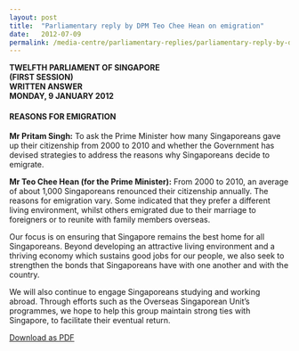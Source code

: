 ```yaml
---
layout: post
title:  "Parliamentary reply by DPM Teo Chee Hean on emigration"
date:   2012-07-09
permalink: /media-centre/parliamentary-replies/parliamentary-reply-by-dpm-teo-chee-hean-on-9-jan-2012
---
```



**TWELFTH PARLIAMENT OF SINGAPORE  
(FIRST SESSION)  
WRITTEN ANSWER  
MONDAY, 9 JANUARY 2012**  


#### **REASONS FOR EMIGRATION**

**Mr Pritam Singh:**
To ask the Prime Minister how many Singaporeans gave up their citizenship from 2000 to 2010 and whether the Government has devised strategies to address the reasons why Singaporeans decide to emigrate.

**Mr Teo Chee Hean (for the Prime Minister):** 
From 2000 to 2010, an average of about 1,000 Singaporeans renounced their citizenship annually. The reasons for emigration vary. Some indicated that they prefer a different living environment, whilst others emigrated due to their marriage to foreigners or to reunite with family members overseas.

Our focus is on ensuring that Singapore remains the best home for all Singaporeans. Beyond developing an attractive living environment and a thriving economy which sustains good jobs for our people, we also seek to strengthen the bonds that Singaporeans have with one another and with the country.

We will also continue to engage Singaporeans studying and working abroad. Through efforts such as the Overseas Singaporean Unit’s programmes, we hope to help this group maintain strong ties with Singapore, to facilitate their eventual return.

[Download as PDF](https://github.com/isomerpages/isomerpages-stratgroup/raw/master/images/PublicationImages/PDFs/parliamentary-reply-by-dpm-teo-chee-hean-on-9-jan-2012.pdf)
